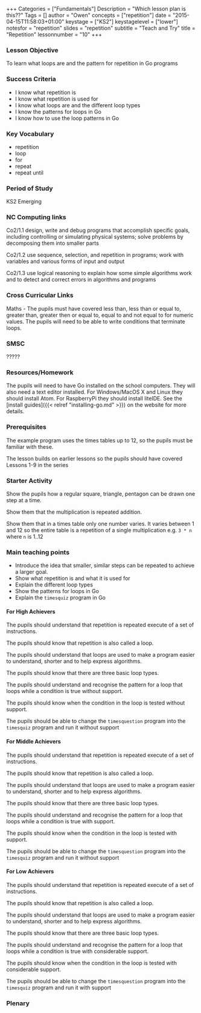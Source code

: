 +++
Categories = ["Fundamentals"]
Description = "Which lesson plan is this??"
Tags = []
author = "Owen"
concepts = ["repetition"]
date = "2015-04-15T11:58:03+01:00"
keystage = ["KS2"]
keystagelevel = ["lower"]
notesfor = "repetition"
slides = "repetition"
subtitle = "Teach and Try"
title = "Repetition"
lessonnumber = "10"
+++
### Lesson Objective

To learn what loops are and the pattern for repetition in Go programs

### Success Criteria

* I know what repetition is
* I know what repetition is used for
* I know what loops are and the different loop types
* I know the patterns for loops in Go
* I know how to use the loop patterns in Go

### Key Vocabulary

* repetition
* loop
* for
* repeat
* repeat until

### Period of Study

KS2 Emerging

### NC Computing links

Co2/1.1    design, write and debug programs that accomplish specific goals,
including controlling or simulating physical systems; solve problems by
decomposing them into smaller parts

Co2/1.2    use sequence, selection, and repetition in programs; work with
variables and various forms of input and output

Co2/1.3    use logical reasoning to explain how some simple algorithms work and
to detect and correct errors in algorithms and programs

### Cross Curricular Links

Maths - The pupils must have covered less than, less than or equal to,
greater than, greater then or equal to, equal to and not equal to for
numeric values. The pupils will need to be able to write conditions
that terminate loops.

### SMSC

?????

### Resources/Homework

The pupils will need to have Go installed on the school computers. They will
also need a text editor installed. For Windows/MacOS X and Linux they should
install Atom. For RaspberryPi they should install liteIDE. See the
[install guides]({{< relref "installing-go.md" >}}) on the website for more
details.


### Prerequisites

The example program uses the times tables up to 12, so the pupils
must be familiar with these.

The lesson builds on earlier lessons so the pupils should have
covered Lessons 1-9 in the series

### Starter Activity
Show the pupils how a regular square, triangle, pentagon can be
drawn one step at a time.

Show them that the multiplication is repeated addition.

Show them that in a times table only one number varies. It varies
between 1 and 12 so the entire table is a repetition of a single
multiplication e.g. `3 * n` where `n` is 1..12

### Main teaching points

* Introduce the idea that smaller, similar steps can be repeated to
achieve a larger goal.
* Show what repetition is and what it is used for
* Explain the different loop types
* Show the patterns for loops in Go
* Explain the `timesquiz` program in Go

#### For High Achievers
The pupils should understand that repetition is repeated execute of a set
of instructions.

The pupils should know that repetition is also called a loop.

The pupils should understand that loops are used to make a program
easier to understand, shorter and to help express algorithms.

The pupils should know that there are three basic loop types.

The pupils should understand and recognise the pattern for a loop that loops
while a condition is true without support.

The pupils should know when the condition in the loop is tested without support.

The pupils should be able to change the `timesquestion` program into the
`timesquiz` program and run it without support


#### For Middle Achievers
The pupils should understand that repetition is repeated execute of a set
of instructions.

The pupils should know that repetition is also called a loop.

The pupils should understand that loops are used to make a program
easier to understand, shorter and to help express algorithms.

The pupils should know that there are three basic loop types.

The pupils should understand and recognise the pattern for a loop that loops
while a condition is true with support.

The pupils should know when the condition in the loop is tested with support.

The pupils should be able to change the `timesquestion` program into the
`timesquiz` program and run it without support

#### For Low Achievers
The pupils should understand that repetition is repeated execute of a set
of instructions.

The pupils should know that repetition is also called a loop.

The pupils should understand that loops are used to make a program
easier to understand, shorter and to help express algorithms.

The pupils should know that there are three basic loop types.

The pupils should understand and recognise the pattern for a loop that loops
while a condition is true with considerable support.

The pupils should know when the condition in the loop is tested with considerable
support.

The pupils should be able to change the `timesquestion` program into the
`timesquiz` program and run it with support

### Plenary
